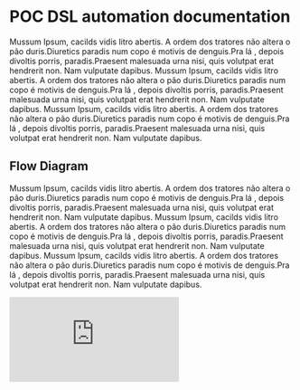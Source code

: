 # POC DSL automation documentation

Mussum Ipsum, cacilds vidis litro abertis. A ordem dos tratores não altera o pão duris.Diuretics paradis num copo é motivis de denguis.Pra lá , depois divoltis porris, paradis.Praesent malesuada urna nisi, quis volutpat erat hendrerit non. Nam vulputate dapibus.
Mussum Ipsum, cacilds vidis litro abertis. A ordem dos tratores não altera o pão duris.Diuretics paradis num copo é motivis de denguis.Pra lá , depois divoltis porris, paradis.Praesent malesuada urna nisi, quis volutpat erat hendrerit non. Nam vulputate dapibus.
Mussum Ipsum, cacilds vidis litro abertis. A ordem dos tratores não altera o pão duris.Diuretics paradis num copo é motivis de denguis.Pra lá , depois divoltis porris, paradis.Praesent malesuada urna nisi, quis volutpat erat hendrerit non. Nam vulputate dapibus.

## Flow Diagram

Mussum Ipsum, cacilds vidis litro abertis. A ordem dos tratores não altera o pão duris.Diuretics paradis num copo é motivis de denguis.Pra lá , depois divoltis porris, paradis.Praesent malesuada urna nisi, quis volutpat erat hendrerit non. Nam vulputate dapibus.
Mussum Ipsum, cacilds vidis litro abertis. A ordem dos tratores não altera o pão duris.Diuretics paradis num copo é motivis de denguis.Pra lá , depois divoltis porris, paradis.Praesent malesuada urna nisi, quis volutpat erat hendrerit non. Nam vulputate dapibus.
Mussum Ipsum, cacilds vidis litro abertis. A ordem dos tratores não altera o pão duris.Diuretics paradis num copo é motivis de denguis.Pra lá , depois divoltis porris, paradis.Praesent malesuada urna nisi, quis volutpat erat hendrerit non. Nam vulputate dapibus.

![GitHub Logo](https://github.com/leonardogandrade/dsl-poc/blob/master/src/docs/flow-diagram.mmd)
